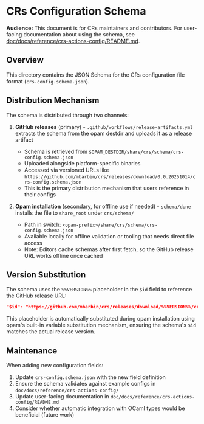 # CRs Configuration Schema

**Audience:** This document is for CRs maintainers and contributors. For user-facing documentation about using the schema, see [doc/docs/reference/crs-actions-config/README.md](../doc/docs/reference/crs-actions-config/README.md).

## Overview

This directory contains the JSON Schema for the CRs configuration file format (`crs-config.schema.json`).

## Distribution Mechanism

The schema is distributed through two channels:

1. **GitHub releases** (primary) - `.github/workflows/release-artifacts.yml` extracts the schema from the opam destdir and uploads it as a release artifact
   - Schema is retrieved from `$OPAM_DESTDIR/share/crs/schema/crs-config.schema.json`
   - Uploaded alongside platform-specific binaries
   - Accessed via versioned URLs like `https://github.com/mbarbin/crs/releases/download/0.0.20251014/crs-config.schema.json`
   - This is the primary distribution mechanism that users reference in their configs

2. **Opam installation** (secondary, for offline use if needed) - `schema/dune` installs the file to `share_root` under `crs/schema/`
   - Path in switch: `<opam-prefix>/share/crs/schema/crs-config.schema.json`
   - Available locally for offline validation or tooling that needs direct file access
   - Note: Editors cache schemas after first fetch, so the GitHub release URL works offline once cached

## Version Substitution

The schema uses the `%%VERSION%%` placeholder in the `$id` field to reference the GitHub release URL:

```json
"$id": "https://github.com/mbarbin/crs/releases/download/%%VERSION%%/crs-config.schema.json"
```

This placeholder is automatically substituted during opam installation using opam's built-in variable substitution mechanism, ensuring the schema's `$id` matches the actual release version.

## Maintenance

When adding new configuration fields:

1. Update `crs-config.schema.json` with the new field definition
2. Ensure the schema validates against example configs in `doc/docs/reference/crs-actions-config/`
3. Update user-facing documentation in `doc/docs/reference/crs-actions-config/README.md`
4. Consider whether automatic integration with OCaml types would be beneficial (future work)
